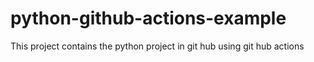 # python-github-actions-example
This project contains the python project in git hub using git hub actions
